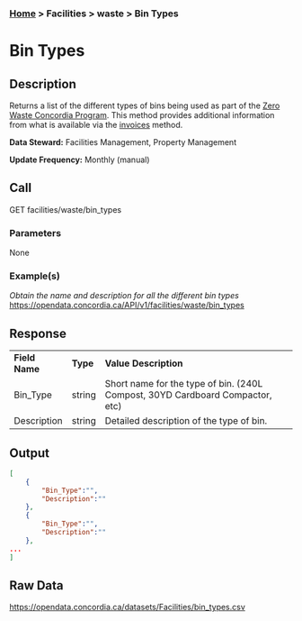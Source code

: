 ### [Home](../../../README.md) > Facilities > waste > Bin Types

# Bin Types


## Description
Returns a list of the different types of bins being used as part of the [Zero Waste Concordia Program](https://www.concordia.ca/about/sustainability/sustainability-initiatives/zero-waste/zero-waste-program.html).  This method provides additional information from what is available via the [invoices](./invoices.md) method.

**Data Steward:** Facilities Management, Property Management

**Update Frequency:** Monthly (manual)

## Call
GET facilities/waste/bin_types

### Parameters
None

### Example(s)
*Obtain the name and description for all the different bin types*<br/>
https://opendata.concordia.ca/API/v1/facilities/waste/bin_types

## Response
<table>
    <tr>
        <td><b>Field Name</b></td>
        <td><b>Type</b></td>
        <td><b>Value Description</b></td>
    </tr>
    <tr>
        <td>Bin_Type</td>
        <td>string</td>
        <td>Short name for the type of bin. (240L Compost, 30YD Cardboard Compactor, etc)</td>
    </tr>
    <tr>
        <td>Description</td>
        <td>string</td>
        <td>Detailed description of the type of bin.</td>
    </tr>
</table>

## Output
```JSON
[
    {
        "Bin_Type":"",
        "Description":""
    },
    {
        "Bin_Type":"",
        "Description":""
    },
...
]
```

## Raw Data
https://opendata.concordia.ca/datasets/Facilities/bin_types.csv
